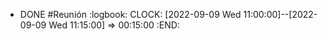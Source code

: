 - DONE #Reunión
  :logbook:
  CLOCK: [2022-09-09 Wed 11:00:00]--[2022-09-09 Wed 11:15:00] =>  00:15:00
  :END:
